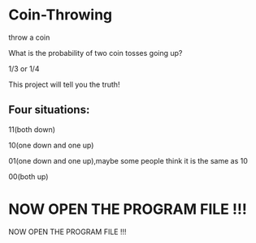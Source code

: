# Coin-Throwing
throw a coin

What is the probability of two coin tosses going up?

1/3 or 1/4

This project will tell you the truth!


## Four situations:

11(both down)

10(one down and one up)

01(one down and one up),maybe some people think it is the same as 10

00(both up)


# NOW OPEN THE PROGRAM FILE !!!
NOW OPEN THE PROGRAM FILE !!!
